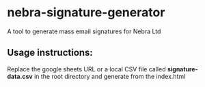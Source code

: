 # nebra-signature-generator
A tool to generate mass email signatures for Nebra Ltd

## Usage instructions:
Replace the google sheets URL or a local CSV file called <b>signature-data.csv</b> in the root directory and generate from the index.html
